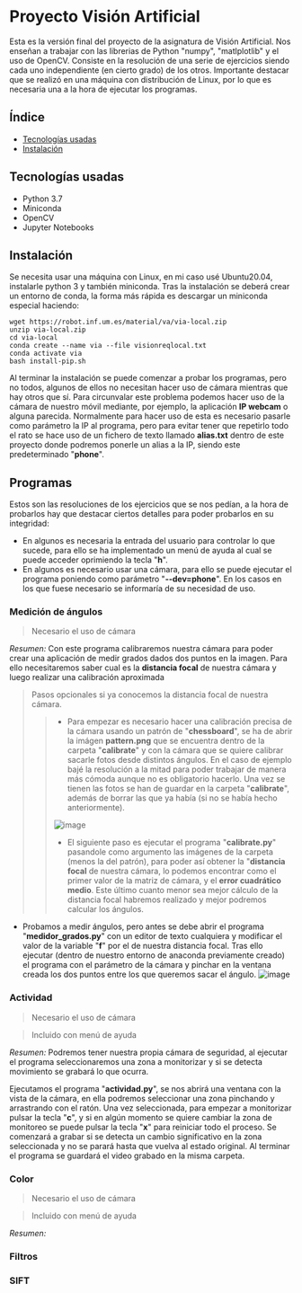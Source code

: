 # Proyecto Visión Artificial

Esta es la versión final del proyecto de la asignatura de Visión Artificial. Nos enseñan a trabajar con las librerias de Python "numpy", "matlplotlib" y el uso de OpenCV.
Consiste en la resolución de una serie de ejercicios siendo cada uno independiente (en cierto grado) de los otros. Importante destacar que se realizó en una máquina con distribución de Linux, por lo que es necesaria una a la hora de ejecutar los programas. 

## Índice

* [Tecnologías usadas](#tecnologías-usadas)
* [Instalación](#instalación)

## Tecnologías usadas

* Python 3.7
* Miniconda
* OpenCV
* Jupyter Notebooks

## Instalación

Se necesita usar una máquina con Linux, en mi caso usé Ubuntu20.04, instalarle python 3 y también miniconda. Tras la instalación se deberá crear un entorno de conda, la forma más rápida es descargar un miniconda especial haciendo:
```
wget https://robot.inf.um.es/material/va/via-local.zip
unzip via-local.zip
cd via-local
conda create --name via --file visionreqlocal.txt
conda activate via
bash install-pip.sh
```
Al terminar la instalación se puede comenzar a probar los programas, pero no todos, algunos de ellos no necesitan hacer uso de cámara mientras que hay otros que sí. 
Para circunvalar este problema podemos hacer uso de la cámara de nuestro móvil mediante, por ejemplo, la aplicación **IP webcam** o alguna parecida. Normalmente para hacer uso de esta es necesario pasarle como parámetro la IP al programa, pero para evitar tener que repetirlo todo el rato se hace uso de un fichero de texto llamado **alias.txt** dentro de este proyecto donde podremos ponerle un alias a la IP, siendo este predeterminado "**phone**". 

## Programas

Estos son las resoluciones de los ejercicios que se nos pedían, a la hora de probarlos hay que destacar ciertos detalles para poder probarlos en su integridad:
* En algunos es necesaria la entrada del usuario para controlar lo que sucede, para ello se ha implementado un menú de ayuda al cual se puede acceder oprimiendo la tecla "**h**".
* En algunos es necesario usar una cámara, para ello se puede ejecutar el programa poniendo como parámetro "**--dev=phone**".
En los casos en los que fuese necesario se informaría de su necesidad de uso.

### Medición de ángulos


> Necesario el uso de cámara


*Resumen:* Con este programa calibraremos nuestra cámara para poder crear una aplicación de medir grados dados dos puntos en la imagen. Para ello necesitaremos saber cual es la **distancia focal** de nuestra cámara y luego realizar una calibración aproximada 

> Pasos opcionales si ya conocemos la distancia focal de nuestra cámara.
> 
>> * Para empezar es necesario hacer una calibración precisa de la cámara usando un patrón de "**chessboard**", se ha de abrir la imágen **pattern.png** que se encuentra dentro de la carpeta "**calibrate**" y con la cámara que se quiere calibrar sacarle fotos desde distintos ángulos. En el caso de ejemplo bajé la resolución a la mitad para poder trabajar de manera más cómoda aunque no es obligatorio hacerlo. Una vez se tienen las fotos se han de guardar en la carpeta "**calibrate**", además de borrar las que ya había (si no se había hecho anteriormente). 
>>
>> ![image](https://user-images.githubusercontent.com/33126016/147234570-e48d5baa-2f5f-40ca-9958-66dc2f9babc5.png "Ejemplo de resultado de calibración")
>>
>>   * El siguiente paso es ejecutar el programa "**calibrate.py**" pasandole como argumento las imágenes de la carpeta (menos la del patrón), para poder así obtener la "**distancia focal** de nuestra cámara, lo podemos encontrar como el primer valor de la matriz de cámara, y el **error cuadrático medio**. Este último cuanto menor sea mejor cálculo de la distancia focal habremos realizado y mejor podremos calcular los ángulos.
 
* Probamos a medir ángulos, pero antes se debe abrir el programa "**medidor_grados.py**" con un editor de texto cualquiera y modificar el valor de la variable "**f**" por el de nuestra distancia focal. Tras ello ejecutar (dentro de nuestro entorno de anaconda previamente creado) el programa con el parámetro de la cámara y pinchar en la ventana creada los dos puntos entre los que queremos sacar el ángulo.
![image](https://user-images.githubusercontent.com/33126016/147234432-a1f19c05-95a3-4593-a18c-bda8eb377d7c.png "Ejemplo de medida de grados")

### Actividad

> Necesario el uso de cámara

> Incluido con menú de ayuda

*Resumen:* Podremos tener nuestra propia cámara de seguridad, al ejecutar el programa seleccionaremos una zona a monitorizar y si se detecta movimiento se grabará lo que ocurra.

Ejecutamos el programa "**actividad.py**", se nos abrirá una ventana con la vista de la cámara, en ella podremos seleccionar una zona pinchando y arrastrando con el ratón. Una vez seleccionada, para empezar a monitorizar pulsar la tecla "**c**", y si en algún momento se quiere cambiar la zona de monitoreo se puede pulsar la tecla "**x**" para reiniciar todo el proceso. Se comenzará a grabar si se detecta un cambio significativo en la zona seleccionada y no se parará hasta que vuelva al estado original. Al terminar el programa se guardará el video grabado en la misma carpeta.

### Color

> Necesario el uso de cámara

> Incluido con menú de ayuda

*Resumen:* 




### Filtros



### SIFT


